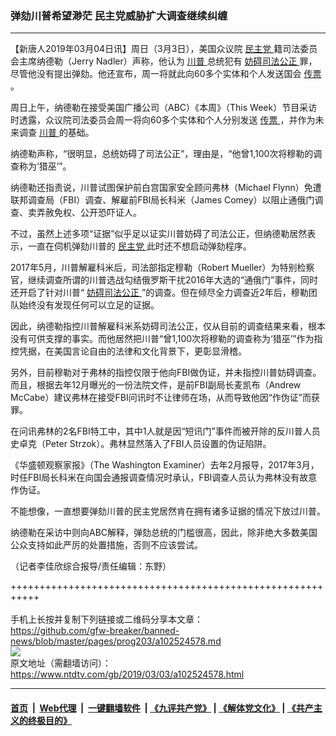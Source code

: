 ### 弹劾川普希望渺茫 民主党威胁扩大调查继续纠缠
------------------------

<div class="post_content">
 <p>
  【新唐人2019年03月04日讯】周日（3月3日），美国众议院
  <a href="https://www.ntdtv.com/gb/民主党.htm">
   民主党
  </a>
  籍司法委员会主席纳德勒（Jerry Nadler）声称，他认为
  <a href="https://www.ntdtv.com/gb/川普.htm">
   川普
  </a>
  总统犯有
  <a href="https://www.ntdtv.com/gb/妨碍司法公正.htm">
   妨碍司法公正
  </a>
  罪，尽管他没有提出弹劾。他还宣布，周一将就此向60多个实体和个人发送国会
  <a href="https://www.ntdtv.com/gb/传票.htm">
   传票
  </a>
  。
 </p>
 <p>
  周日上午，纳德勒在接受美国广播公司（ABC）《本周》（This Week）节目采访时透露，众议院司法委员会周一将向60多个实体和个人分别发送
  <a href="https://www.ntdtv.com/gb/传票.htm">
   传票
  </a>
  ，并作为未来调查
  <a href="https://www.ntdtv.com/gb/川普.htm">
   川普
  </a>
  的基础。
 </p>
 <p>
  纳德勒声称，“很明显，总统妨碍了司法公正”，理由是，“他曾1,100次将穆勒的调查称为‘猎巫’”。
 </p>
 <p>
  纳德勒还指责说，川普试图保护前白宫国家安全顾问弗林（Michael Flynn）免遭联邦调查局（FBI）调查、解雇前FBI局长科米（James Comey）以阻止通俄门调查、卖弄赦免权、公开恐吓证人。
 </p>
 <p>
  不过，虽然上述多项“证据”似乎足以证实川普妨碍了司法公正，但纳德勒居然表示，一直在伺机弹劾川普的
  <a href="https://www.ntdtv.com/gb/民主党.htm">
   民主党
  </a>
  此时还不想启动弹劾程序。
 </p>
 <p>
  2017年5月，川普解雇科米后，司法部指定穆勒（Robert Mueller）为特别检察官，继续调查所谓的川普选战勾结俄罗斯干扰2016年大选的“通俄门”事件，同时还开启了针对川普“
  <a href="https://www.ntdtv.com/gb/妨碍司法公正.htm">
   妨碍司法公正
  </a>
  ”的调查。但在倾尽全力调查近2年后，穆勒团队始终没有发现任何可以立足的证据。
 </p>
 <p>
  因此，纳德勒指控川普解雇科米系妨碍司法公正，仅从目前的调查结果来看，根本没有可供支撑的事实。而他居然把川普“曾1,100次将穆勒的调查称为‘猎巫’”作为指控凭据，在美国言论自由的法律和文化背景下，更彰显滑稽。
 </p>
 <p>
  另外，目前穆勒对于弗林的指控仅限于他向FBI做伪证，并未指控川普妨碍调查。而且，根据去年12月曝光的一份法院文件，是前FBI副局长麦凯布（Andrew McCabe）建议弗林在接受FBI问讯时不让律师在场，从而导致他因“作伪证”而获罪。
 </p>
 <p>
  在问讯弗林的2名FBI特工中，其中1人就是因“短讯门”事件而被开除的反川普人员史卓克（Peter Strzok）。弗林显然落入了FBI人员设置的伪证陷阱。
 </p>
 <p>
  《华盛顿观察家报》（The Washington Examiner）去年2月报导，2017年3月，时任FBI局长科米在向国会通报调查情况时承认，FBI调查人员认为弗林没有故意作伪证。
 </p>
 <p>
  不能想像，一直想要弹劾川普的民主党居然肯在拥有诸多证据的情况下放过川普。
 </p>
 <p>
  纳德勒在采访中则向ABC解释，弹劾总统的门槛很高，因此，除非绝大多数美国公众支持如此严厉的处置措施，否则不应该尝试。
 </p>
 <p>
  （记者李佳欣综合报导/责任编辑：东野）
 </p>
 <div class="single_ad">
 </div>
</div>

+++++++++++++++++++++++++++++++++++++++++++++++++++++++++++<br/><br/>
手机上长按并复制下列链接或二维码分享本文章：<br/>
https://github.com/gfw-breaker/banned-news/blob/master/pages/prog203/a102524578.md <br/>
<a href='https://github.com/gfw-breaker/banned-news/blob/master/pages/prog203/a102524578.md'><img src='https://github.com/gfw-breaker/banned-news/blob/master/pages/prog203/a102524578.md.png'/></a> <br/>
原文地址（需翻墙访问）：https://www.ntdtv.com/gb/2019/03/03/a102524578.html


------------------------
#### [首页](https://github.com/gfw-breaker/banned-news/blob/master/README.md) &nbsp;|&nbsp; [Web代理](https://github.com/labour-camp/helloworld) &nbsp;|&nbsp; [一键翻墙软件](https://github.com/gfw-breaker/nogfw/blob/master/README.md) &nbsp;| [《九评共产党》](https://github.com/gfw-breaker/9ping.md/blob/master/README.md#九评之一评共产党是什么) | [《解体党文化》](https://github.com/gfw-breaker/jtdwh.md/blob/master/README.md) | [《共产主义的终极目的》](https://github.com/gfw-breaker/gczydzjmd.md/blob/master/README.md)

